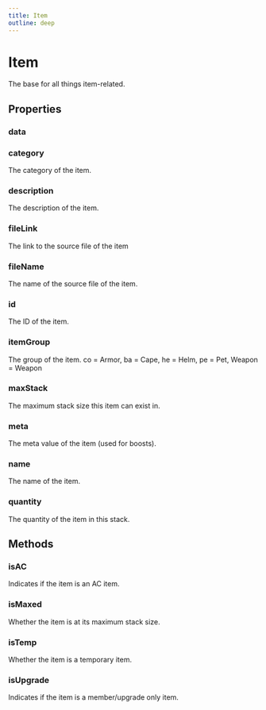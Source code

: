 ```yaml
---
title: Item
outline: deep
---
```

# Item
The base for all things item-related.
## Properties
### data


### category
The category of the item.


### description
The description of the item.


### fileLink
The link to the source file of the item


### fileName
The name of the source file of the item.


### id
The ID of the item.


### itemGroup
The group of the item.
co = Armor, ba = Cape, he = Helm, pe = Pet, Weapon = Weapon


### maxStack
The maximum stack size this item can exist in.


### meta
The meta value of the item (used for boosts).


### name
The name of the item.


### quantity
The quantity of the item in this stack.




## Methods
### isAC
Indicates if the item is an AC item.


### isMaxed
Whether the item is at its maximum stack size.


### isTemp
Whether the item is a temporary item.


### isUpgrade
Indicates if the item is a member/upgrade only item.


